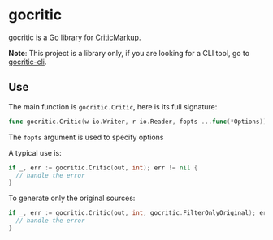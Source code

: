 gocritic
========

gocritic is a [Go](https://golang.org) library for [CriticMarkup](http://criticmarkup.com).

**Note**: This project is a library only, if you are looking for a CLI tool, go to [gocritic-cli](https://github.com/dohzya/gocritic-cli).

Use
---

The main function is `gocritic.Critic`, here is its full signature:

```go
func gocritic.Critic(w io.Writer, r io.Reader, fopts ...func(*Options)) (int, error)
```

The `fopts` argument is used to specify options

A typical use is:

```go
if _, err := gocritic.Critic(out, int); err != nil {
  // handle the error
}
```

To generate only the original sources:

```go
if _, err := gocritic.Critic(out, int, gocritic.FilterOnlyOriginal); err != nil {
  // handle the error
}
```
